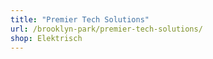 ```yaml
---
title: "Premier Tech Solutions"
url: /brooklyn-park/premier-tech-solutions/
shop: Elektrisch
---
```

